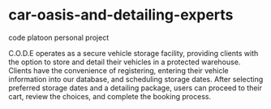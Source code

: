 # car-oasis-and-detailing-experts
code platoon personal project

C.O.D.E operates as a secure vehicle storage facility, providing clients with the option to store and detail their vehicles in a protected warehouse. Clients have the convenience of registering, entering their vehicle information into our database, and scheduling storage dates. After selecting preferred storage dates and a detailing package, users can proceed to their cart, review the choices, and complete the booking process.
